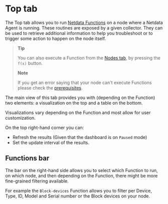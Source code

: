 # Top tab

The Top tab allows you to run [Netdata Functions](/docs/top-monitoring-netdata-functions.md) on a node where a Netdata Agent is running. These routines are exposed by a given collector.
They can be used to retrieve additional information to help you troubleshoot or to trigger some action to happen on the node itself.

> **Tip**
>
> You can also execute a Function from the [Nodes tab](/docs/dashboards-and-charts/nodes-tab.md), by pressing the `f(x)` button.
>
> **Note**
>
> If you get an error saying that your node can't execute Functions please check the [prerequisites](/docs/top-monitoring-netdata-functions.md#prerequisites).

The main view of this tab provides you with (depending on the Function) two elements: a visualization on the top and a table on the bottom.

Visualizations vary depending on the Function and most allow for user customization.

On the top right-hand corner you can:

- Refresh the results (Given that the dashboard is on `Paused` mode)
- Set the update interval of the results.

## Functions bar

The bar on the right-hand side allows you to select which Function to run, on which node, and then depending on the Function, there might be more fine-grained filtering available.

For example the `Block-devices` Function allows you to filter per Device, Type, ID, Model and Serial number or the Block devices on your node.
